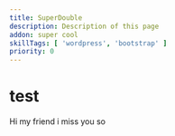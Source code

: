 ```yaml
---
title: SuperDouble
description: Description of this page
addon: super cool
skillTags: [ 'wordpress', 'bootstrap' ]
priority: 0
---
```

# test
Hi my friend
i miss you so
